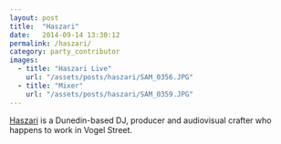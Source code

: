 ```yaml
---
layout: post
title:  "Haszari"
date:   2014-09-14 13:30:12
permalink: /haszari/
category: party_contributor
images: 
  - title: "Haszari Live"
    url: "/assets/posts/haszari/SAM_0356.JPG"
  - title: "Mixer"
    url: "/assets/posts/haszari/SAM_0359.JPG"
---
```


[Haszari](http://cartoonbeats.com/haszari) is a Dunedin-based DJ, producer and audiovisual crafter who happens to work in Vogel Street.

